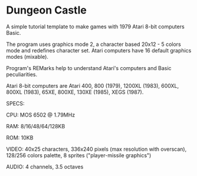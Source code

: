 # Dungeon Castle
A simple tutorial template to make games with 1979 Atari 8-bit computers Basic.

The program uses graphics mode 2, a character based 20x12 - 5 colors mode and redefines character set.
Atari computers have 16 default graphics modes (mixable).

Program's REMarks help to understand Atari's computers and Basic peculiarities.


Atari 8-bit computers are Atari 400, 800 (1979), 1200XL (1983), 600XL, 800XL (1983), 65XE, 800XE, 130XE (1985), XEGS (1987).

SPECS:

CPU: MOS 6502 @ 1.79MHz

RAM: 8/16/48/64/128KB

ROM: 10KB

VIDEO: 40x25 characters, 336x240 pixels (max resolution with overscan), 128/256 colors palette, 8 sprites ("player-missile graphics") 

AUDIO: 4 channels, 3.5 octaves 
